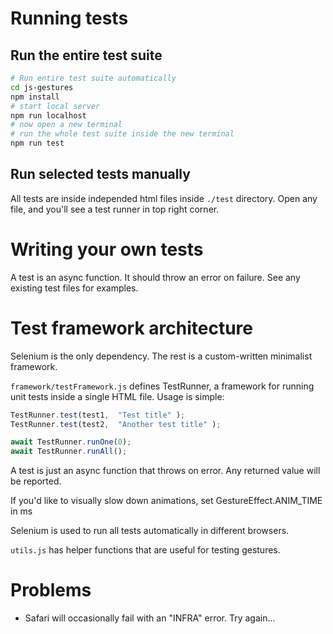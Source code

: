 # Running tests

## Run the entire test suite
```bash
# Run entire test suite automatically
cd js-gestures
npm install 
# start local server
npm run localhost
# now open a new terminal
# run the whole test suite inside the new terminal
npm run test
```

## Run selected tests manually

All tests are inside independed html files inside `./test` directory.
Open any file, and you'll see a test runner in top right corner.

# Writing your own tests

A test is an async function. It should throw an error on failure.
See any existing test files for examples.

# Test framework architecture

Selenium is the only dependency. The rest is a custom-written minimalist framework.

`framework/testFramework.js` defines TestRunner, a framework for running unit tests inside a single HTML file. Usage is simple:

```javascript
TestRunner.test(test1,  "Test title" );
TestRunner.test(test2,  "Another test title" );

await TestRunner.runOne(0);
await TestRunner.runAll();
```

A test is just an async function that throws on error. Any returned value will be
reported.

If you'd like to visually slow down animations, set GestureEffect.ANIM_TIME in ms

Selenium is used to run all tests automatically in different browsers.

`utils.js` has helper functions that are useful for testing gestures.

# Problems

- Safari will occasionally fail with an "INFRA" error. Try again...
